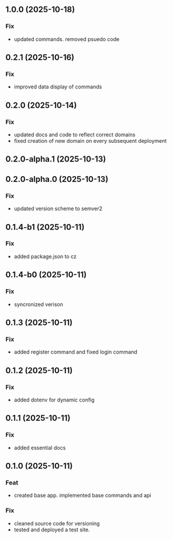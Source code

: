 ## 1.0.0 (2025-10-18)

### Fix

- updated commands. removed psuedo code

## 0.2.1 (2025-10-16)

### Fix

- improved data display of commands

## 0.2.0 (2025-10-14)

### Fix

- updated docs and code to reflect correct domains
- fixed creation of new domain on every subsequent deployment

## 0.2.0-alpha.1 (2025-10-13)

## 0.2.0-alpha.0 (2025-10-13)

### Fix

- updated version scheme to semver2

## 0.1.4-b1 (2025-10-11)

### Fix

- added package.json to cz

## 0.1.4-b0 (2025-10-11)

### Fix

- syncronized verison

## 0.1.3 (2025-10-11)

### Fix

- added register command and fixed login command

## 0.1.2 (2025-10-11)

### Fix

- added dotenv for dynamic config

## 0.1.1 (2025-10-11)

### Fix

- added essential docs

## 0.1.0 (2025-10-11)

### Feat

- created base app. implemented base commands and api

### Fix

- cleaned source code for versioning
- tested and deployed a test site.
